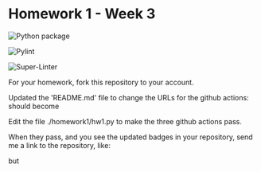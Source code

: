 # Homework 1 - Week 3

![Python package](https://github.com/dunyahasan/root_homework1/workflows/Python%20package/badge.svg)

![Pylint](https://github.com/dunyahasan/root_homework1/workflows/Pylint/badge.svg)

![Super-Linter](https://github.com/dunyahasan/root_homework1/workflows/Super-Linter/badge.svg)

For your homework, fork this repository to your account.

Updated the 'README.md' file to change the URLs for the github actions:
should become

Edit the file ./homework1/hw1.py to make the three github actions pass.

When they pass, and you see the updated badges in your repository, send me a link to the repository, like:

but

